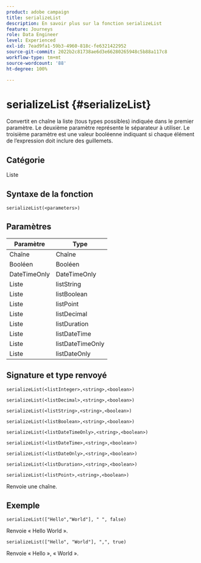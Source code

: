 ```yaml
---
product: adobe campaign
title: serializeList
description: En savoir plus sur la fonction serializeList
feature: Journeys
role: Data Engineer
level: Experienced
exl-id: 7ead9fa1-59b3-4960-818c-fe6321422952
source-git-commit: 2022b2c81738ae6d3e66280265948c5b88a117c8
workflow-type: tm+mt
source-wordcount: '88'
ht-degree: 100%

---
```


# serializeList {#serializeList}

Convertit en chaîne la liste (tous types possibles) indiquée dans le premier paramètre. Le deuxième paramètre représente le séparateur à utiliser. Le troisième paramètre est une valeur booléenne indiquant si chaque élément de l’expression doit inclure des guillemets.

## Catégorie

Liste

## Syntaxe de la fonction

`serializeList(<parameters>)`

## Paramètres

| Paramètre | Type |
|-----------|------------------|
| Chaîne | Chaîne |
| Booléen | Booléen |
| DateTimeOnly | DateTimeOnly |
| Liste | listString |
| Liste | listBoolean |
| Liste | listPoint |
| Liste | listDecimal |
| Liste | listDuration |
| Liste | listDateTime |
| Liste | listDateTimeOnly |
| Liste | listDateOnly |

## Signature et type renvoyé

`serializeList(<listInteger>,<string>,<boolean>)`

`serializeList(<listDecimal>,<string>,<boolean>)`

`serializeList(<listString>,<string>,<boolean>)`

`serializeList(<listBoolean>,<string>,<boolean>)`

`serializeList(<listDateTimeOnly>,<string>,<boolean>)`

`serializeList(<listDateTime>,<string>,<boolean>)`

`serializeList(<listDateOnly>,<string>,<boolean>)`

`serializeList(<listDuration>,<string>,<boolean>)`

`serializeList(<listPoint>,<string>,<boolean>)`

Renvoie une chaîne.

## Exemple

`serializeList(["Hello","World"], " ", false)`

Renvoie « Hello World ».

`serializeList(["Hello", "World"], ",", true)`

Renvoie « Hello », « World ».
